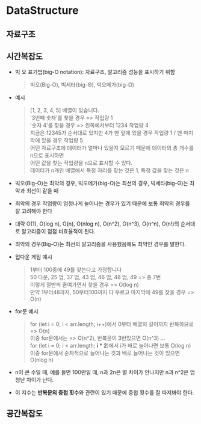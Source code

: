 # DataStructure

## 자료구조

## 시간복잡도
- 빅 오 표기법(big-O notation): 자료구조, 알고리즘 성능을 표시하기 위함
  > 빅오(Big-O), 빅세타(big-Θ), 빅오메가(big-Ω)

- 예시
  > [1, 2, 3, 4, 5] 배열이 있습니다. <br>
  > '3번째 숫자'를 찾을 경우 => 작업량 1 <br>
  > '숫자 4'를 찾을 경우 => 왼쪽에서부터 1234 작업량 4 <br>
  > 지금은 12345가 순서대로 있지만 4가 맨 앞에 있을 경우 작업량 1 / 맨 마지막에 있을 경우 작업량 5 <br>
  > 어떤 자료구조에 데이터가 얼마나 있을지 모르기 때문에 데이터의 총 개수를 n으로 표시하면 <br>
  > 어떤 값을 찾는 작업량을 n으로 표시할 수 있다. <br>
  > 데이터가 n개인 배열에서 특정 자리를 찾는 것은 1, 특정 값을 찾는 것은 n

- 빅오(Big-O)는 최악의 경우, 빅오메가(big-Ω)는 최선의 경우, 빅세타(big-Θ)는 최악과 최선이 같을 때

- 최악의 경우 작업량이 엄청나게 늘어나는 경우가 있기 때문에 보통 최악의 경우를 잘 고려해야 한다

- 대략 O(1), O(log n), O(n), O(nlog n), O(n^2), O(n^3), O(n^n), O(n!)의 순서대로 알고리즘이 점점 비효율적이 된다.

- 최악의 경우(Big-O)는 최선의 알고리즘을 사용했음에도 최악인 경우를 말한다.

- 업다운 게임 예시
  > 1부터 100중에 49를 찾는다고 가정합니다 <br>
  > 50 다운, 25 업, 37 업, 43 업, 46 업, 48 업, 49 => 총 7번 <br>
  > 이렇게 절반씩 줄여가면서 찾을 경우 => O(log n) <br>
  > 만약 1부터48까지, 50부터100까지 다 부르고 마지막에 49를 찾을 경우 => O(n) <br>

- for문 예시 <br>
  > for (let i = 0; i < arr.length; i++)에서 0부터 배열의 길이까지 반복하므로 => O(n) <br>
  > 이중 for문에서는 => O(n^2), 반복문이 3번있으면 O(n^3) ... <br>
  > for (let i = 0; i < arr.length; **i * 2**)에서 i가 배로 늘어나면 보통 O(log n) <br>
  > 이중 for문에서 순차적으로 늘어나는 것과 배로 늘어나는 것이 있으면 O(nlog n) <br>

- n이 큰 수일 때, 예를 들면 100만일 때, n과 2n은 별 차이가 안나지만 n과 n^2은 엄청난 차이가 난다.
- 이 지수는 **반복문의 중첩 횟수**와 관련이 있기 때문에 중첩 횟수를 잘 따져봐야 한다.

## 공간복잡도
